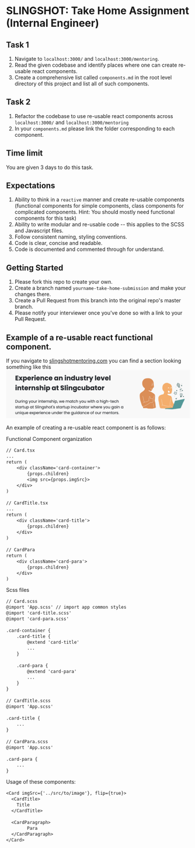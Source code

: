 # SLINGSHOT: Take Home Assignment (Internal Engineer)

## Task 1

1. Navigate to `localhost:3000/` and `localhost:3000/mentoring`.
2. Read the given codebase and identify places where one can create re-usable react components.
3. Create a comprehensive list called `components.md` in the root level directory of this project and list all of such components.

## Task 2

1. Refactor the codebase to use re-usable react components across `localhost:3000/` and `localhost:3000/mentoring`
2. In your `components.md` please link the folder corresponding to each component.

## Time limit

You are given 3 days to do this task.

## Expectations

1. Ability to think in a `reactive` manner and create re-usable components (functional components for simple components, class components for complicated components. Hint: You should mostly need functional components for this task)
2. Ability to write modular and re-usable code -- this applies to the SCSS and Javascript files.
3. Follow consistent naming, styling conventions.
4. Code is clear, concise and readable.
5. Code is documented and commented through for understand.

## Getting Started

1. Please fork this repo to create your own.
2. Create a branch named `yourname-take-home-submission` and make your changes there.
3. Create a Pull Request from this branch into the original repo's master branch.
4. Please notify your interviewer once you've done so with a link to your Pull Request.

## Example of a re-usable react functional component.

If you navigate to [slingshotmentoring.com](slingshotmentoring.com) you can find a section looking something like this
![Sample React component](./sampleComponent.png)

An example of creating a re-usable react component is as follows:

Functional Component organization

```
// Card.tsx
...
return (
    <div className='card-container'>
        {props.children}
        <img src={props.imgSrc}>
    </div>
)

// CardTitle.tsx
...
return (
    <div className='card-title'>
        {props.children}
    </div>
)

// CardPara
return (
    <div className='card-para'>
        {props.children}
    </div>
)
```

Scss files

```
// Card.scss
@import 'App.scss' // import app common styles
@import 'card-title.scss'
@import 'card-para.scss'

.card-container {
    .card-title {
        @extend 'card-title'
        ...
    }

    .card-para {
        @extend 'card-para'
        ...
    }
}

// CardTitle.scss
@import 'App.scss'

.card-title {
    ...
}

// CardPara.scss
@import 'App.scss'

.card-para {
    ...
}
```

Usage of these components:

```
<Card imgSrc={'../src/to/image'}, flip={true}>
  <CardTitle>
	Title
  </CardTitle>

  <CardParagraph>
        Para
  </CardParagraph>
</Card>
```
